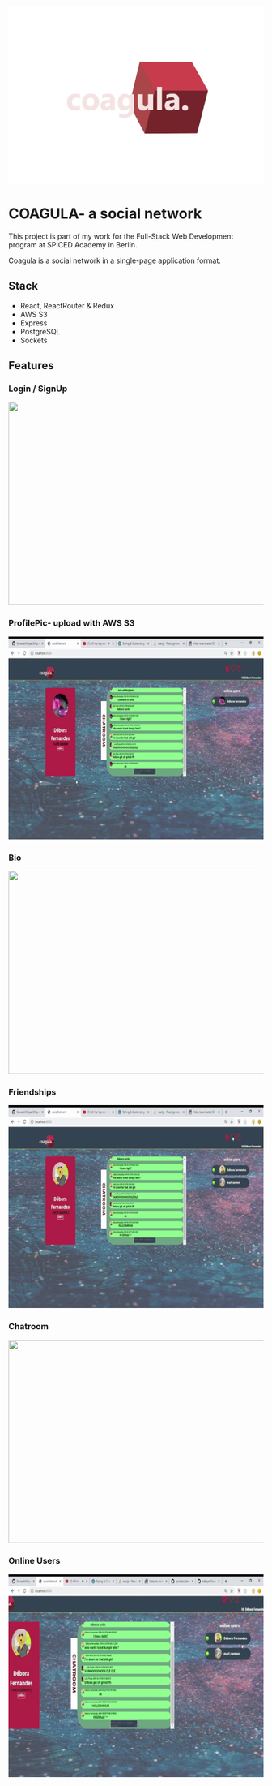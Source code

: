 <img src="public/logo.png">


# COAGULA- a social network

This project is part of my work for the Full-Stack Web Development program at SPICED Academy in Berlin.

Coagula is a social network in a single-page application format. 

## Stack

* React, ReactRouter & Redux 
* AWS S3 
* Express
* PostgreSQL
* Sockets


## Features

### Login / SignUp

<img src="public/coagula1.gif" width= 790 height= 400>

### ProfilePic- upload with AWS S3

<img src="public/profilepic.gif" width= 790 height= 400>

### Bio

<img src="public/editbio.gif" width= 790 height= 400>

### Friendships

<img src="public/friends.gif" width= 790 height= 400>

### Chatroom

<img src="public/chatroom.gif" width= 790 height= 400>


### Online Users

<img src="public/onlineusers.gif" width= 790 height= 400>



